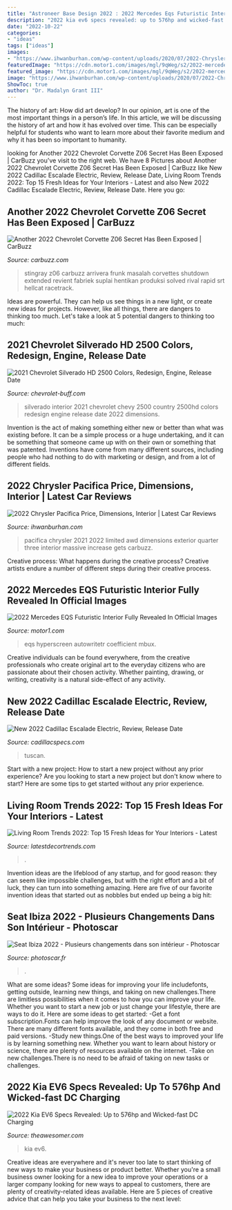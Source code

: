 ```yaml
---
title: "Astroneer Base Design 2022 : 2022 Mercedes Eqs Futuristic Interior Fully Revealed In Official Images"
description: "2022 kia ev6 specs revealed: up to 576hp and wicked-fast dc charging"
date: "2022-10-22"
categories:
- "ideas"
tags: ["ideas"]
images:
- "https://www.ihwanburhan.com/wp-content/uploads/2020/07/2022-Chrysler-Pacifica-Exterior.png"
featuredImage: "https://cdn.motor1.com/images/mgl/9qWeg/s2/2022-mercedes-benz-eqs-interior.jpg"
featured_image: "https://cdn.motor1.com/images/mgl/9qWeg/s2/2022-mercedes-benz-eqs-interior.jpg"
image: "https://www.ihwanburhan.com/wp-content/uploads/2020/07/2022-Chrysler-Pacifica-Exterior.png"
ShowToc: true
author: "Dr. Madalyn Grant III"
---
```



The history of art: How did art develop?
In our opinion, art is one of the most important things in a person’s life. In this article, we will be discussing the history of art and how it has evolved over time. This can be especially helpful for students who want to learn more about their favorite medium and why it has been so important to humanity.

	

		
looking for Another 2022 Chevrolet Corvette Z06 Secret Has Been Exposed | CarBuzz you've visit to the right web. We have 8 Pictures about Another 2022 Chevrolet Corvette Z06 Secret Has Been Exposed | CarBuzz like New 2022 Cadillac Escalade Electric, Review, Release Date, Living Room Trends 2022: Top 15 Fresh Ideas for Your Interiors - Latest and also New 2022 Cadillac Escalade Electric, Review, Release Date. Here you go:
		
    
## Another 2022 Chevrolet Corvette Z06 Secret Has Been Exposed | CarBuzz

<img loading=lazy src="https://cdn.carbuzz.com/gallery-images/840x560/748000/100/748109.jpg" onerror="this.onerror=null;this.src='https://tse3.mm.bing.net/th?id=OIP.1vPgqZoPY3G9hJGJJo_vewHaE8&amp;pid=15.1';" alt="Another 2022 Chevrolet Corvette Z06 Secret Has Been Exposed | CarBuzz">

_Source: carbuzz.com_

>stingray z06 carbuzz arrivera frunk masalah corvettes shutdown extended revient fabriek suplai hentikan produksi solved rival rapid srt hellcat racetrack. 

	

Ideas are powerful. They can help us see things in a new light, or create new ideas for projects. However, like all things, there are dangers to thinking too much. Let's take a look at 5 potential dangers to thinking too much:

    
## 2021 Chevrolet Silverado HD 2500 Colors, Redesign, Engine, Release Date

<img loading=lazy src="https://chevrolet-buff.com/wp-content/uploads/2020/04/2021-Chevrolet-Silverado-HD-2500-Interior.png" onerror="this.onerror=null;this.src='https://tse2.mm.bing.net/th?id=OIP.uB5OgrdYztBKh_niIX6riwHaEV&amp;pid=15.1';" alt="2021 Chevrolet Silverado HD 2500 Colors, Redesign, Engine, Release Date">

_Source: chevrolet-buff.com_

>silverado interior 2021 chevrolet chevy 2500 country 2500hd colors redesign engine release date 2022 dimensions. 

	

Invention is the act of making something either new or better than what was existing before. It can be a simple process or a huge undertaking, and it can be something that someone came up with on their own or something that was patented. Inventions have come from many different sources, including people who had nothing to do with marketing or design, and from a lot of different fields.

    
## 2022 Chrysler Pacifica Price, Dimensions, Interior | Latest Car Reviews

<img loading=lazy src="https://www.ihwanburhan.com/wp-content/uploads/2020/07/2022-Chrysler-Pacifica-Exterior.png" onerror="this.onerror=null;this.src='https://tse3.mm.bing.net/th?id=OIP.Rpf4dxPBqd7WXzfP3mppgQHaEK&amp;pid=15.1';" alt="2022 Chrysler Pacifica Price, Dimensions, Interior | Latest Car Reviews">

_Source: ihwanburhan.com_

>pacifica chrysler 2021 2022 limited awd dimensions exterior quarter three interior massive increase gets carbuzz. 

	

Creative process: What happens during the creative process?
Creative artists endure a number of different steps during their creative process.

    
## 2022 Mercedes EQS Futuristic Interior Fully Revealed In Official Images

<img loading=lazy src="https://cdn.motor1.com/images/mgl/9qWeg/s2/2022-mercedes-benz-eqs-interior.jpg" onerror="this.onerror=null;this.src='https://tse3.mm.bing.net/th?id=OIP.mNZYUxHT26YgnheH_AhUcwHaEK&amp;pid=15.1';" alt="2022 Mercedes EQS Futuristic Interior Fully Revealed In Official Images">

_Source: motor1.com_

>eqs hyperscreen autowritetr coefficient mbux. 

	

Creative individuals can be found everywhere, from the creative professionals who create original art to the everyday citizens who are passionate about their chosen activity. Whether painting, drawing, or writing, creativity is a natural side-effect of any activity.

    
## New 2022 Cadillac Escalade Electric, Review, Release Date

<img loading=lazy src="https://cadillacspecs.com/wp-content/uploads/2021/08/2022-Cadillac-Escalade-Interior-4-768x572.png" onerror="this.onerror=null;this.src='https://tse1.mm.bing.net/th?id=OIP.Ola8VugHK3FQ0YSwWEnhjgHaFh&amp;pid=15.1';" alt="New 2022 Cadillac Escalade Electric, Review, Release Date">

_Source: cadillacspecs.com_

>tuscan. 

	

Start with a new project: How to start a new project without any prior experience?
Are you looking to start a new project but don't know where to start? Here are some tips to get started without any prior experience.

    
## Living Room Trends 2022: Top 15 Fresh Ideas For Your Interiors - Latest

<img loading=lazy src="https://latestdecortrends.com/wp-content/uploads/2021/04/living-room-trends-2022-1.jpg" onerror="this.onerror=null;this.src='https://tse3.mm.bing.net/th?id=OIP.LjxrGMxOtUWOC88j5ZfZsAHaEc&amp;pid=15.1';" alt="Living Room Trends 2022: Top 15 Fresh Ideas for Your Interiors - Latest">

_Source: latestdecortrends.com_

>. 

	

Invention ideas are the lifeblood of any startup, and for good reason: they can seem like impossible challenges, but with the right effort and a bit of luck, they can turn into something amazing. Here are five of our favorite invention ideas that started out as nobbles but ended up being a big hit:

    
## Seat Ibiza 2022 - Plusieurs Changements Dans Son Intérieur - Photoscar

<img loading=lazy src="https://i0.wp.com/www.photoscar.fr/wp-content/uploads/2021/04/Seat-Ibiza-2022-10.jpg?fit=1024%2C768&amp;ssl=1" onerror="this.onerror=null;this.src='https://tse1.mm.bing.net/th?id=OIP.BDWt-njzfybF13NPCeheRgHaFj&amp;pid=15.1';" alt="Seat Ibiza 2022 - Plusieurs changements dans son intérieur - Photoscar">

_Source: photoscar.fr_

>. 

	

What are some ideas?
Some ideas for improving your life includefonts, getting outside, learning new things, and taking on new challenges.There are limitless possibilities when it comes to how you can improve your life. Whether you want to start a new job or just change your lifestyle, there are ways to do it. Here are some ideas to get started: 
-Get a font subscription.Fonts can help improve the look of any document or website. There are many different fonts available, and they come in both free and paid versions. 
-Study new things.One of the best ways to improved your life is by learning something new. Whether you want to learn about history or science, there are plenty of resources available on the internet. 
-Take on new challenges.There is no need to be afraid of taking on new tasks or challenges.

    
## 2022 Kia EV6 Specs Revealed: Up To 576hp And Wicked-fast DC Charging

<img loading=lazy src="https://theawesomer.com/photos/2021/05/2022_kia_ev6_details_3.jpg" onerror="this.onerror=null;this.src='https://tse4.mm.bing.net/th?id=OIP.kg0y_hQeSXt_cW2AGzv7FQHaE8&amp;pid=15.1';" alt="2022 Kia EV6 Specs Revealed: Up to 576hp and Wicked-fast DC Charging">

_Source: theawesomer.com_

>kia ev6. 

	

Creative ideas are everywhere and it's never too late to start thinking of new ways to make your business or product better. Whether you're a small business owner looking for a new idea to improve your operations or a larger company looking for new ways to appeal to customers, there are plenty of creativity-related ideas available. Here are 5 pieces of creative advice that can help you take your business to the next level: 

